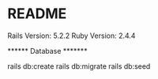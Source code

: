 # README

Rails Version: 5.2.2
Ruby Version: 2.4.4

****** Database *******

rails db:create
rails db:migrate
rails db:seed



